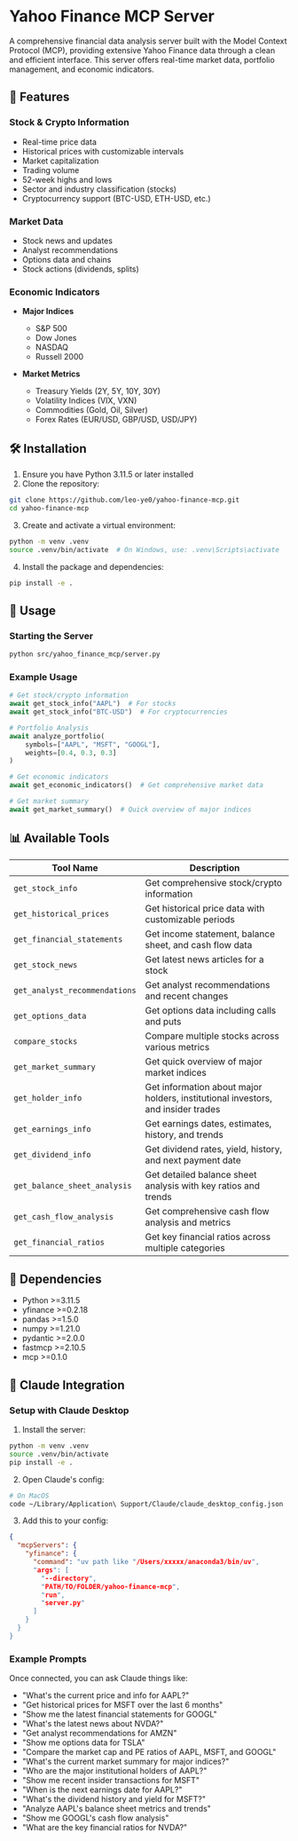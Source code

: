 # Yahoo Finance MCP Server

A comprehensive financial data analysis server built with the Model Context Protocol (MCP), providing extensive Yahoo Finance data through a clean and efficient interface. This server offers real-time market data, portfolio management, and economic indicators.

## 🚀 Features

### Stock & Crypto Information
- Real-time price data
- Historical prices with customizable intervals
- Market capitalization
- Trading volume
- 52-week highs and lows
- Sector and industry classification (stocks)
- Cryptocurrency support (BTC-USD, ETH-USD, etc.)

### Market Data
- Stock news and updates
- Analyst recommendations
- Options data and chains
- Stock actions (dividends, splits)

### Economic Indicators
- **Major Indices**
  - S&P 500
  - Dow Jones
  - NASDAQ
  - Russell 2000

- **Market Metrics**
  - Treasury Yields (2Y, 5Y, 10Y, 30Y)
  - Volatility Indices (VIX, VXN)
  - Commodities (Gold, Oil, Silver)
  - Forex Rates (EUR/USD, GBP/USD, USD/JPY)

## 🛠️ Installation

1. Ensure you have Python 3.11.5 or later installed
2. Clone the repository:
```bash
git clone https://github.com/leo-ye0/yahoo-finance-mcp.git
cd yahoo-finance-mcp
```

3. Create and activate a virtual environment:
```bash
python -m venv .venv
source .venv/bin/activate  # On Windows, use: .venv\Scripts\activate
```

4. Install the package and dependencies:
```bash
pip install -e .
```

## 🚀 Usage

### Starting the Server

```bash
python src/yahoo_finance_mcp/server.py
```

### Example Usage

```python
# Get stock/crypto information
await get_stock_info("AAPL")  # For stocks
await get_stock_info("BTC-USD")  # For cryptocurrencies

# Portfolio Analysis
await analyze_portfolio(
    symbols=["AAPL", "MSFT", "GOOGL"],
    weights=[0.4, 0.3, 0.3]
)

# Get economic indicators
await get_economic_indicators()  # Get comprehensive market data

# Get market summary
await get_market_summary()  # Quick overview of major indices
```

## 📊 Available Tools

| Tool Name | Description |
|-----------|-------------|
| `get_stock_info` | Get comprehensive stock/crypto information |
| `get_historical_prices` | Get historical price data with customizable periods |
| `get_financial_statements` | Get income statement, balance sheet, and cash flow data |
| `get_stock_news` | Get latest news articles for a stock |
| `get_analyst_recommendations` | Get analyst recommendations and recent changes |
| `get_options_data` | Get options data including calls and puts |
| `compare_stocks` | Compare multiple stocks across various metrics |
| `get_market_summary` | Get quick overview of major market indices |
| `get_holder_info` | Get information about major holders, institutional investors, and insider trades |
| `get_earnings_info` | Get earnings dates, estimates, history, and trends |
| `get_dividend_info` | Get dividend rates, yield, history, and next payment date |
| `get_balance_sheet_analysis` | Get detailed balance sheet analysis with key ratios and trends |
| `get_cash_flow_analysis` | Get comprehensive cash flow analysis and metrics |
| `get_financial_ratios` | Get key financial ratios across multiple categories |

## 🔧 Dependencies

- Python >=3.11.5
- yfinance >=0.2.18
- pandas >=1.5.0
- numpy >=1.21.0
- pydantic >=2.0.0
- fastmcp >=2.10.5
- mcp >=0.1.0

## 🤖 Claude Integration

### Setup with Claude Desktop

1. Install the server:
```bash
python -m venv .venv
source .venv/bin/activate
pip install -e .
```

2. Open Claude's config:
```bash
# On MacOS
code ~/Library/Application\ Support/Claude/claude_desktop_config.json
```

3. Add this to your config:
```json
{
  "mcpServers": {
    "yfinance": {
      "command": "uv path like "/Users/xxxxx/anaconda3/bin/uv",
      "args": [
        "--directory",
        "PATH/TO/FOLDER/yahoo-finance-mcp",
        "run",
        "server.py"
      ]
    }
  }
}
```

### Example Prompts

Once connected, you can ask Claude things like:

- "What's the current price and info for AAPL?"
- "Get historical prices for MSFT over the last 6 months"
- "Show me the latest financial statements for GOOGL"
- "What's the latest news about NVDA?"
- "Get analyst recommendations for AMZN"
- "Show me options data for TSLA"
- "Compare the market cap and PE ratios of AAPL, MSFT, and GOOGL"
- "What's the current market summary for major indices?"
- "Who are the major institutional holders of AAPL?"
- "Show me recent insider transactions for MSFT"
- "When is the next earnings date for AAPL?"
- "What's the dividend history and yield for MSFT?"
- "Analyze AAPL's balance sheet metrics and trends"
- "Show me GOOGL's cash flow analysis"
- "What are the key financial ratios for NVDA?"
